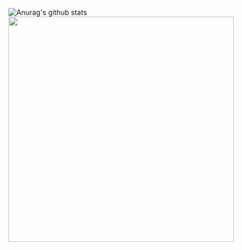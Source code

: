 ![Anurag's github stats](https://github-readme-stats.vercel.app/api?username=2-one-week&show_icons=true)
<br/>
<img src="https://wakatime.com/share/@2oneweek/95f158f8-29e7-4516-83c9-5a27b2bb6b5a.svg" width="450px" height="450px" />
